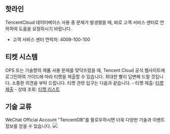 ## 핫라인
TencentCloud 데이터베이스 사용 중 문제가 발생했을 때, 바로 고객 서비스 센터로 연락하여 도움을 요청하시기 바랍니다.
- 고객 서비스 센터 연락처: 4009-100-100

## 티켓 시스템
OPS 또는 기술향의 제품 사용 문제를 맞닥뜨렸을 때, Tencent Cloud 공식 웹사이트에 로그인하여 가이드에 따라 티켓을 제출할 수 있습니다. 최대한 빨리 답변해 드릴 것입니다. 소중한 의견을 부탁 드립니다.
티켓 관련 입구는 다음과 같습니다.
- 티켓 제출: [티켓 제출](https://console.cloud.tencent.com/workorder/category)
- 상태 조회: [티켓 리스트](https://console.cloud.tencent.com/workorder)

## 기술 교류
WeChat Official Account "TencentDB"를 팔로우하시면 더욱 다양한 기술과 이벤트 정보를 얻을 수 있습니다.
![](https://main.qcloudimg.com/raw/106276466dfc6f9591fd50f90db53d5a.png)

